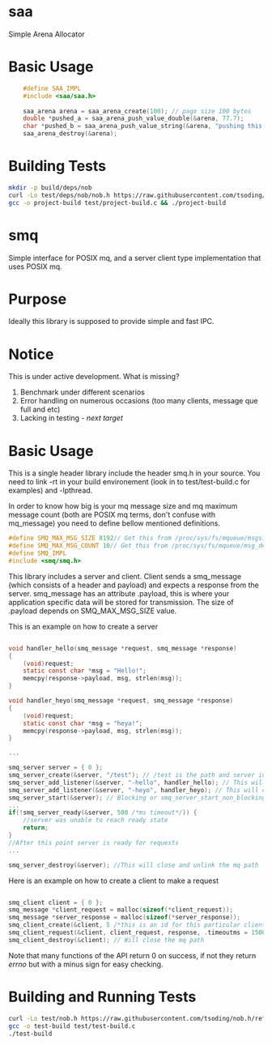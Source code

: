 # saa
Simple Arena Allocator

# Basic Usage

```c
    #define SAA_IMPL
    #include <saa/saa.h> 
    
    saa_arena arena = saa_arena_create(100); // page size 100 bytes
    double *pushed_a = saa_arena_push_value_double(&arena, 77.7);
    char *pushed_b = saa_arena_push_value_string(&arena, "pushing this to arena");
    saa_arena_destroy(&arena);
```

# Building Tests

```bash
mkdir -p build/deps/nob
curl -Lo test/deps/nob/nob.h https://raw.githubusercontent.com/tsoding/nob.h/refs/heads/main/nob.h
gcc -o project-build test/project-build.c && ./project-build
```

# smq
Simple interface for POSIX mq, and a server client type implementation that uses POSIX mq.

# Purpose

Ideally this library is supposed to provide simple and fast IPC.

# Notice

This is under active development.
What is missing?
1) Benchmark under different scenarios 
2) Error handling on numerous occasions (too many clients, message que full and etc)
3) Lacking in testing - *next target*

# Basic Usage

This is a single header library include the header smq.h in your source.
You need to link -rt in your build environement (look in to test/test-build.c for examples) and -lpthread.

In order to know how big is your mq message size and mq maximum message count (both are POSIX mq terms, don't confuse with mq_message) you need to define bellow mentioned definitions.
```c
#define SMQ_MAX_MSG_SIZE 8192// Get this from /proc/sys/fs/mqueue/msgsize_default
#define SMQ_MAX_MSG_COUNT 10// Get this from /proc/sys/fs/mqueue/msg_default
#define SMQ_IMPL
#include <smq/smq.h>
```

This library includes a server and client.
Client sends a smq_message (which consists of a header and payload) and expects a response from the server.
smq_message has an attribute .payload, this is where your application specific data will be stored for transmission.
The size of .payload depends on SMQ_MAX_MSG_SIZE value.

This is an example on how to create a server
```c

void handler_hello(smq_message *request, smq_message *response)
{
    (void)request;
    static const char *msg = "Hello!";
    memcpy(response->payload, msg, strlen(msg));
}

void handler_heyo(smq_message *request, smq_message *response)
{
    (void)request;
    static const char *msg = "heya!";
    memcpy(response->payload, msg, strlen(msg));
}

...

smq_server server = { 0 };
smq_server_create(&server, "/test"); // /test is the path and server identifier
smq_server_add_listener(&server, "-hello", handler_hello); // This will create an associated path /test-hello
smq_server_add_listener(&server, "-heyo", handler_heyo); // This will create an associated path /test-heyo
smq_server_start(&server); // Blocking or smq_server_start_non_blocking(pthread_t *thread, smq_server *server) for non blocking
...
if(!smq_server_ready(&server, 500 /*ms timeout*/)) {
    //server was unable to reach ready state
    return;
}
//After this point server is ready for requests
...

smq_server_destroy(&server); //This will close and unlink the mq path 

```
Here is an example on how to create a client to make a request
```c

smq_client client = { 0 };
smq_message *client_request = malloc(sizeof(*client_request));
smq_message *server_response = malloc(sizeof(*server_response));
smq_client_create(&client, 5 /*this is an id for this particular client must be unique*/, "/test-hello");
smq_client_request(&client, client_request, response, .timeoutms = 1500);
smq_client_destroy(&client); // Will close the mq path
```

Note that many functions of the API return 0 on success, if not they return *errno* but with a minus sign for easy checking.

# Building and Running Tests

```bash
curl -Lo test/nob.h https://raw.githubusercontent.com/tsoding/nob.h/refs/heads/main/nob.h
gcc -o test-build test/test-build.c
./test-build
```
